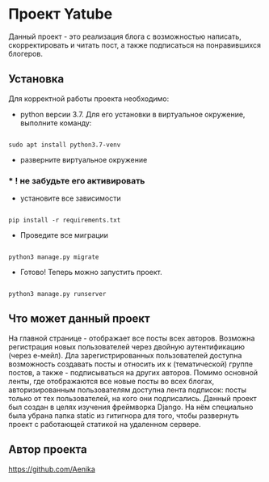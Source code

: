 # Проект Yatube 

Данный проект - это реализация блога с возможностью написать, скорректировать и читать пост, а также подписаться на понравившихся блогеров.

## Установка 

Для корректной работы проекта необходимо: 

*  python версии 3.7. Для его установки в виртуальное окружение, выполните команду:

 ``` 

sudo apt install python3.7-venv 

``` 

* разверните виртуальное окружение 

### * ! не забудьте его активировать 

* установите все зависимости

``` 

pip install -r requirements.txt 

``` 

* Проведите все миграции 

``` 

python3 manage.py migrate 

``` 

* Готово! Теперь можно запустить проект. 

``` 

python3 manage.py runserver 

``` 

## Что может данный проект 

На главной странице - отображает все посты всех авторов.
Возможна регистрация новых пользователей через двойную аутентификацию (через е-мейл).
Дла зарегистрированных пользователей доступна возможность создавать посты и относить их к (тематической) группе постов, а также - подписываться на других авторов. Помимо основной ленты, где отображаются все новые посты во всех блогах, авторизированным пользователям доступна лента подписок: посты только от тех пользователей, на кого они подписались.
Данный проект был создан в целях изучения фреймворка Django.
На нём специально была убрана папка static из гитигнора для того, чтобы развернуть проект с работающей статикой на удаленном сервере.

## Автор проекта
https://github.com/Aenika 